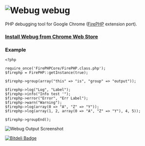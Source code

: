 ![Webug](http://i.imgur.com/H5xHtGT.png) webug
=====

PHP debugging tool for Google Chrome ([FirePHP](http://www.firephp.org/) extension port).

### [Install **Webug** from **Chrome Web Store**](https://chrome.google.com/webstore/detail/webug/cjbeipenlpoeifpkjhgakejmikdhlhcj)

### Example

    <?php
    
    require_once('FirePHPCore/FirePHP.class.php');
    $firephp = FirePHP::getInstance(true);

    $firephp->group(array("this" => "is", "group" => "output"));
    
    $firephp->log("Log", "Label");
    $firephp->info("Info test '");
    $firephp->error("Error", "Err Label");
    $firephp->warn("Warning");
    $firephp->log(array(0 => "A", "Z" => "Y"));
    $firephp->log(array(1, 2, array(0 => "A", "Z" => "Y"), 4, 5));
    
    $firephp->groupEnd();

![Webug Output Screenshot](http://i.imgur.com/OZXjCOD.png)

[![Bitdeli Badge](https://d2weczhvl823v0.cloudfront.net/fedosov/webug/trend.png)](https://bitdeli.com/free "Bitdeli Badge")

